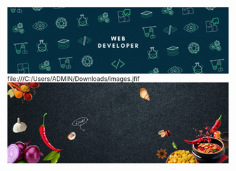 <img src="https://github.com/Bharathimanju/images/blob/main/banner%201.gif" alt="hi" />
file:///C:/Users/ADMIN/Downloads/images.jfif

<img src="https://github.com/Bharathimanju/images/blob/main/bg5.jpg" alt="img" />
